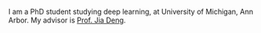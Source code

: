 I am a PhD student studying deep learning, at University of Michigan, Ann Arbor. My advisor is [Prof. Jia Deng](http://web.eecs.umich.edu/~jiadeng/).
